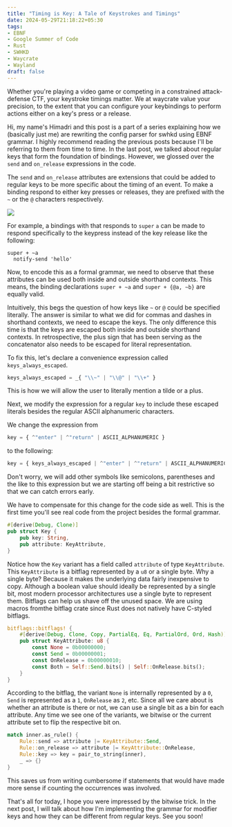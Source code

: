 ```yaml
---
title: "Timing is Key: A Tale of Keystrokes and Timings"
date: 2024-05-29T21:18:22+05:30
tags:
- EBNF
- Google Summer of Code
- Rust
- SWHKD
- Waycrate
- Wayland
draft: false
---
```


Whether you're playing a video game or competing in a constrained attack-defense CTF, your keystroke timings matter.
We at waycrate value your precision, to the extent that you can configure your keybindings to perform actions either
on a key's press or a release.

Hi, my name's Himadri and this post is a part of a series explaining how
we (basically just me) are rewriting the config parser for swhkd using EBNF
grammar. I highly recommend reading the previous posts because I'll be referring
to them from time to time. In the last post, we talked about regular keys
that form the foundation of bindings. However, we glossed over the `send` and
`on_release` expressions in the code.

The `send` and `on_release` attributes are extensions that could be added to regular keys to be more specific about
the timing of an event. To make a binding respond to either key presses or releases, they are prefixed with the `~`
or the `@` characters respectively.

![](/swhkd-send-release.gif)

For example, a bindings with that responds to `super` `a` can be made to respond specifically to the keypress instead
of the key release like the following:

```
super + ~a
  notify-send 'hello'
```

Now, to encode this as a formal grammar, we need to observe that these
attributes can be used both inside and outside shorthand contexts. This means,
the binding declarations `super + ~a` and `super + {@a, ~b}` are equally valid.

Intuitively, this begs the question of how keys like `~` or `@` could be specified literally.
The answer is similar to what we did for commas and dashes in shorthand contexts, we need
to escape the keys. The only difference this time is that the keys are escaped both inside
and outside shorthand contexts. In retrospective, the plus sign that has been serving as
the concatenator also needs to be escaped for literal representation.

To fix this, let's declare a convenience expression called `keys_always_escaped`.

```python
keys_always_escaped = _{ "\\~" | "\\@" | "\\+" }
```

This is how we will allow the user to literally mention a tilde or a plus.

Next, we modify the expression for a regular `key` to include these escaped literals besides the regular
ASCII alphanumeric characters.

We change the expression from

```python
key = { ^"enter" | ^"return" | ASCII_ALPHANUMERIC }
```

to the following:

```python
key = { keys_always_escaped | ^"enter" | ^"return" | ASCII_ALPHANUMERIC }
```

Don't worry, we will add other symbols like semicolons, parentheses and the like to this expression
but we are starting off being a bit restrictive so that we can catch errors early.

We have to compensate for this change for the code side as well. This is the first time you'll see
real code from the project besides the formal grammar.

```rust
#[derive(Debug, Clone)]
pub struct Key {
    pub key: String,
    pub attribute: KeyAttribute,
}
```

Notice how the `Key` variant has a field called `attribute` of type
`KeyAttribute`. This `KeyAttribute` is a bitflag represented by a
`u8` or a single byte. Why a single byte? Because it makes the underlying data
fairly inexpensive to copy. Although a boolean value should ideally be represented
by a single bit, most modern processor architectures use a single byte to represent them.
Bitflags can help us shave off the unused space.
We are using macros fromthe bitflag crate since Rust
does not natively have C-styled bitflags.

```rust
bitflags::bitflags! {
    #[derive(Debug, Clone, Copy, PartialEq, Eq, PartialOrd, Ord, Hash)]
    pub struct KeyAttribute: u8 {
        const None = 0b00000000;
        const Send = 0b00000001;
        const OnRelease = 0b00000010;
        const Both = Self::Send.bits() | Self::OnRelease.bits();
    }
}
```

According to the bitflag, the variant `None` is internally represented by a `0`,
`Send` is represented as a `1`, `OnRelease` as `2`, etc. Since all we care about
is whether an attribute is there or not, we can use a single bit as a bin for
each attribute. Any time we see one of the variants, we bitwise or the current
attribute set to flip the respective bit on.

```rust
match inner.as_rule() {
    Rule::send => attribute |= KeyAttribute::Send,
    Rule::on_release => attribute |= KeyAttribute::OnRelease,
    Rule::key => key = pair_to_string(inner),
    _ => {}
}
```

This saves us from writing cumbersome if statements that would have made more
sense if counting the occurrences was involved.

That's all for today, I hope you were impressed by the bitwise trick. In the
next post, I will talk about how I'm implementing the grammar for modifier keys
and how they can be different from regular keys. See you soon!
